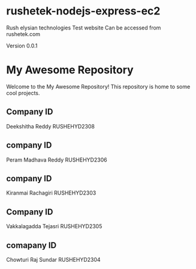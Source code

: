 # rushetek-nodejs-express-ec2
Rush elysian technologies Test website
Can be accessed from rushetek.com

Version 0.0.1


# My Awesome Repository

Welcome to the My Awesome Repository! This repository is home to some cool projects.

## Company ID

Deekshitha Reddy
RUSHEHYD2308


## company ID

Peram Madhava Reddy
RUSHEHYD2306

## company ID

Kiranmai Rachagiri
RUSHEHYD2303

## Company ID

Vakkalagadda Tejasri
RUSHEHYD2305

## comapany ID 

Chowturi Raj Sundar
RUSHEHYD2304




